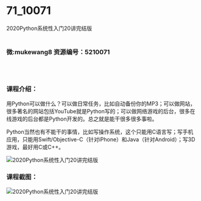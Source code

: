 # 71_10071
2020Python系统性入门20讲完结版
<br/></br>
<h3>微:mukewang8 资源编号：5210071</h3>
<br/></br>
<h3>课程介绍：</h3>
<p>用Python可以做什么？可以做日常任务，比如自动备份你的MP3；可以做网站，很多著名的网站包括YouTube就是Python写的；可以做网络游戏的后台，很多在线游戏的后台都是Python开发的。总之就是能干很多很多事啦。</p>
<p>Python当然也有不能干的事情，比如写操作系统，这个只能用C语言写；写手机应用，只能用Swift/Objective-C（针对iPhone）和Java（针对Android）；写3D游戏，最好用C或C++。</p>
<p><img src="https://www.ko996.com/wp-content/uploads/img/2020/02/1-7.png" alt="2020Python系统性入门20讲完结版"></p>
<div class="info-desc">
<h3>课程截图：</h3>
<p><img src="https://www.ko996.com/wp-content/uploads/img/2020/02/11-7.png" alt="2020Python系统性入门20讲完结版"></p>
<p>&nbsp;</p>


			
</div>
